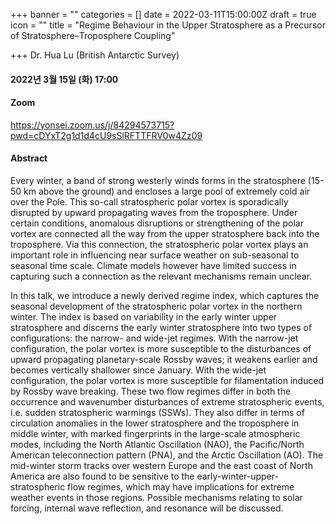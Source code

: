 +++
banner = ""
categories = []
date = 2022-03-11T15:00:00Z
draft = true
icon = ""
title = "Regime Behaviour in the Upper Stratosphere as a Precursor of Stratosphere–Troposphere Coupling"

+++
Dr. Hua Lu (British Antarctic Survey)

#### 2022년 3월 15일 (화) 17:00

#### Zoom

https://yonsei.zoom.us/j/84294573715?pwd=cDYxT2g1d1d4cU9sSlRFTTFRV0w4Zz09

#### Abstract

Every winter, a band of strong westerly winds forms in the stratosphere (15-50 km above the ground) and encloses a large pool of extremely cold air over the Pole. This so-call stratospheric polar vortex is sporadically disrupted by upward propagating waves from the troposphere. Under certain conditions, anomalous disruptions or strengthening of the polar vortex are connected all the way from the upper stratosphere back into the troposphere. Via this connection, the stratospheric polar vortex plays an important role in influencing near surface weather on sub-seasonal to seasonal time scale. Climate models however have limited success in capturing such a connection as the relevant mechanisms remain unclear.

In this talk, we introduce a newly derived regime index, which captures the seasonal development of the stratospheric polar vortex in the northern winter. The index is based on variability in the early winter upper stratosphere and discerns the early winter stratosphere into two types of configurations: the narrow- and wide-jet regimes. With the narrow-jet configuration, the polar vortex is more susceptible to the disturbances of upward propagating planetary-scale Rossby waves; it weakens earlier and becomes vertically shallower since January. With the wide-jet configuration, the polar vortex is more susceptible for filamentation induced by Rossby wave breaking. These two flow regimes differ in both the occurrence and wavenumber disturbances of extreme stratospheric events, i.e. sudden stratospheric warmings (SSWs). They also differ in terms of circulation anomalies in the lower stratosphere and the troposphere in middle winter, with marked fingerprints in the large-scale atmospheric modes, including the North Atlantic Oscillation (NAO), the Pacific/North American teleconnection pattern (PNA), and the Arctic Oscillation (AO). The mid-winter storm tracks over western Europe and the east coast of North America are also found to be sensitive to the early-winter-upper-stratospheric flow regimes, which may have implications for extreme weather events in those regions. Possible mechanisms relating to solar forcing, internal wave reflection, and resonance will be discussed.